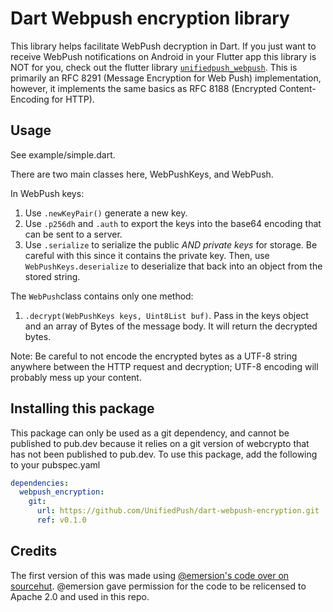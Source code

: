 # Dart Webpush encryption library

This library helps facilitate WebPush decryption in Dart. If you just want to receive WebPush notifications on Android in your Flutter app this library is NOT for you, check out the flutter library [`unifiedpush_webpush`](https://github.com/UnifiedPush/flutter-connector-webpush).
This is primarily an RFC 8291 (Message Encryption for Web Push) implementation, however, it implements the same basics as RFC 8188 (Encrypted Content-Encoding for HTTP).

## Usage

See example/simple.dart.

There are two main classes here, WebPushKeys, and WebPush.

In WebPush keys:
1. Use `.newKeyPair()` generate a new key.
1. Use `.p256dh` and `.auth` to export the keys into the base64 encoding that can be sent to a server.
1. Use `.serialize` to serialize the public *AND private keys* for storage. Be careful with this since it contains the private key.
   Then, use `WebPushKeys.deserialize` to deserialize that back into an object from the stored string.

The `WebPush`class contains only one method:
1. `.decrypt(WebPushKeys keys, Uint8List buf)`. Pass in the keys object and an array of Bytes of the message body. It will return the decrypted bytes.

Note: Be careful to not encode the encrypted bytes as a UTF-8 string anywhere between the HTTP request and decryption; UTF-8 encoding will probably mess up your content.

## Installing this package

This package can only be used as a git dependency, and cannot be published to pub.dev because it relies on a git version of webcrypto that has not been published to pub.dev.
To use this package, add the following to your pubspec.yaml

```yaml
dependencies:
  webpush_encryption:
    git:
      url: https://github.com/UnifiedPush/dart-webpush-encryption.git
      ref: v0.1.0
```


## Credits

The first version of this was made using [@emersion's code over on sourcehut](https://git.sr.ht/~emersion/goguma/tree/webpush/item/lib/webpush.dart). @emersion gave permission for the code to be relicensed to Apache 2.0 and used in this repo.
